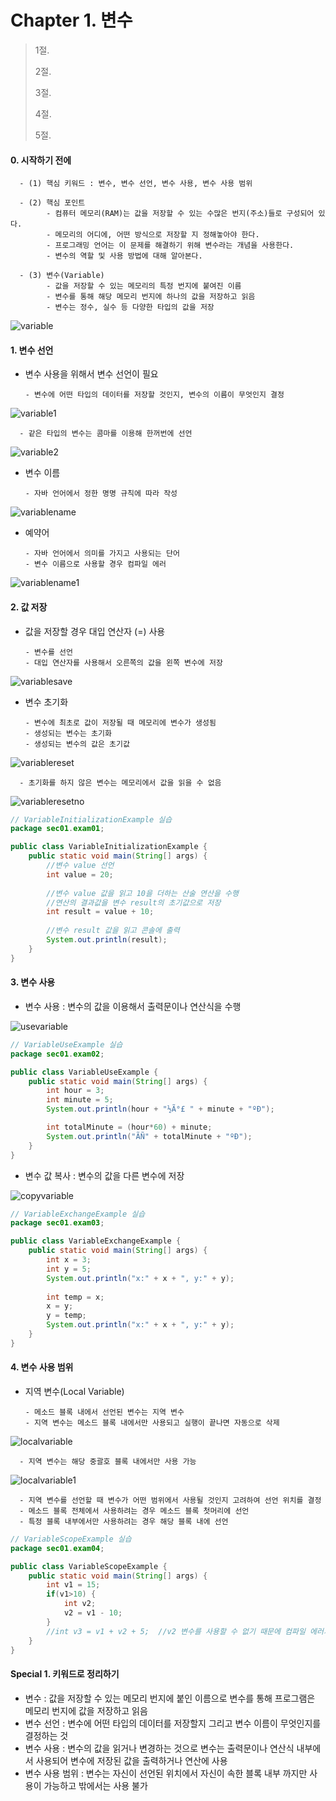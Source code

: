 #  Chapter 1. 변수

> 1절.
>
> 2절.
>
> 3절.
>
> 4절.
>
> 5절.
>
> 
#### 0. 시작하기 전에
      - (1) 핵심 키워드 : 변수, 변수 선언, 변수 사용, 변수 사용 범위
      
      - (2) 핵심 포인트 
            - 컴퓨터 메모리(RAM)는 값을 저장할 수 있는 수많은 번지(주소)들로 구성되어 있다.     
            - 메모리의 어디에, 어떤 방식으로 저장할 지 정해놓아야 한다.     
            - 프로그래밍 언어는 이 문제를 해결하기 위해 변수라는 개념을 사용한다.
            - 변수의 역할 및 사용 방법에 대해 알아본다.
            
      - (3) 변수(Variable)
            - 값을 저장할 수 있는 메모리의 특정 번지에 붙여진 이름
            - 변수를 통해 해당 메모리 번지에 하나의 값을 저장하고 읽음
            - 변수는 정수, 실수 등 다양한 타입의 값을 저장
            
![variable](https://github.com/BangYunseo/TIL/blob/main/Java/Image/ch1/variable.PNG)
 
#### 1. 변수 선언  
- 변수 사용을 위해서 변수 선언이 필요
  
      - 변수에 어떤 타입의 데이터를 저장할 것인지, 변수의 이름이 무엇인지 결정
            
![variable1](https://github.com/BangYunseo/TIL/blob/main/Java/Image/ch1/variable1.PNG)

      - 같은 타입의 변수는 콤마를 이용해 한꺼번에 선언

![variable2](https://github.com/BangYunseo/TIL/blob/main/Java/Image/ch1/variable2.PNG)

- 변수 이름

      - 자바 언어에서 정한 명명 규칙에 따라 작성

![variablename](https://github.com/BangYunseo/TIL/blob/main/Java/Image/ch1/variablename.PNG)

- 예약어

      - 자바 언어에서 의미를 가지고 사용되는 단어
      - 변수 이름으로 사용할 경우 컴파일 에러

![variablename1](https://github.com/BangYunseo/TIL/blob/main/Java/Image/ch1/variablename1.PNG)

#### 2. 값 저장

- 값을 저장할 경우 대입 연산자 (=) 사용

      - 변수를 선언
      - 대입 연산자를 사용해서 오른쪽의 값을 왼쪽 변수에 저장

![variablesave](https://github.com/BangYunseo/TIL/blob/main/Java/Image/ch1/variablesave.PNG)

- 변수 초기화     

      - 변수에 최초로 값이 저장될 때 메모리에 변수가 생성됨
      - 생성되는 변수는 초기화
      - 생성되는 변수의 값은 초기값

![variablereset](https://github.com/BangYunseo/TIL/blob/main/Java/Image/ch1/variablereset.PNG)

      - 초기화를 하지 않은 변수는 메모리에서 값을 읽을 수 없음

![variableresetno](https://github.com/BangYunseo/TIL/blob/main/Java/Image/ch1/variableresetno.PNG)

```Java
// VariableInitializationExample 실습
package sec01.exam01;

public class VariableInitializationExample {
	public static void main(String[] args) {
		//변수 value 선언
		int value = 20;    
		
		//변수 value 값을 읽고 10을 더하는 산술 연산을 수행
		//연산의 결과값을 변수 result의 초기값으로 저장
		int result = value + 10;
		
		//변수 result 값을 읽고 콘솔에 출력
		System.out.println(result);
	}
}
```
#### 3. 변수 사용 
- 변수 사용 : 변수의 값을 이용해서 출력문이나 연산식을 수행

![usevariable](https://github.com/BangYunseo/TIL/blob/main/Java/Image/ch1/usevariable.PNG)

```Java
// VariableUseExample 실습
package sec01.exam02;

public class VariableUseExample {
	public static void main(String[] args) {
		int hour = 3;
		int minute = 5;
		System.out.println(hour + "½Ã°£ " + minute + "ºÐ");

		int totalMinute = (hour*60) + minute;
		System.out.println("ÃÑ" + totalMinute + "ºÐ");
	}
}
```
- 변수 값 복사 : 변수의 값을 다른 변수에 저장

![copyvariable](https://github.com/BangYunseo/TIL/blob/main/Java/Image/ch1/copyvariable.PNG)

```Java
// VariableExchangeExample 실습
package sec01.exam03;

public class VariableExchangeExample {
	public static void main(String[] args) {
		int x = 3;
		int y = 5;
		System.out.println("x:" + x + ", y:" + y);
		
		int temp = x;
		x = y;
		y = temp;
		System.out.println("x:" + x + ", y:" + y);
	}
}
```
#### 4. 변수 사용 범위
- 지역 변수(Local Variable)     

      - 메소드 블록 내에서 선언된 변수는 지역 변수
      - 지역 변수는 메소드 블록 내에서만 사용되고 실행이 끝나면 자동으로 삭제
  
![localvariable](https://github.com/BangYunseo/TIL/blob/main/Java/Image/ch1/localvariable.PNG)

      - 지역 변수는 해당 중괄호 블록 내에서만 사용 가능

![localvariable1](https://github.com/BangYunseo/TIL/blob/main/Java/Image/ch1/localvariable1.PNG)

      - 지역 변수를 선언할 때 변수가 어떤 범위에서 사용될 것인지 고려하여 선언 위치를 결정
      - 메소드 블록 전체에서 사용하려는 경우 메소드 블록 첫머리에 선언
      - 특정 블록 내부에서만 사용하려는 경우 해당 블록 내에 선언

```Java
// VariableScopeExample 실습
package sec01.exam04;

public class VariableScopeExample {
	public static void main(String[] args) {
		int v1 = 15;
		if(v1>10) {
			int v2;
			v2 = v1 - 10;
		}
		//int v3 = v1 + v2 + 5;  //v2 변수를 사용할 수 없기 때문에 컴파일 에러가 생김
	}
}
```
      
#### Special 1. 키워드로 정리하기

- 변수 : 값을 저장할 수 있는 메모리 번지에 붙인 이름으로 변수를 통해 프로그램은 메모리 번지에 값을 저장하고 읽음
- 변수 선언 : 변수에 어떤 타입의 데이터를 저장할지 그리고 변수 이름이 무엇인지를 결정하는 것
- 변수 사용 : 변수의 값을 읽거나 변경하는 것으로 변수는 출력문이나 연산식 내부에서 사용되어 변수에 저장된 값을 출력하거나 연산에 사용
- 변수 사용 범위 : 변수는 자신이 선언된 위치에서 자신이 속한 블록 내부 까지만 사용이 가능하고 밖에서는 사용 불가
